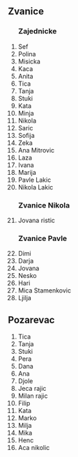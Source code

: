 
## Zvanice



<ol>

### Zajednicke

<li>Sef</li>
<li>Polina</li>
<li>Misicka</li>
<li>Kaca</li>
<li>Anita</li>
<li>Tica</li>
<li>Tanja</li>
<li>Stuki</li>
<li>Kata</li>
<li>Minja</li>
<li>Nikola</li>
<li>Saric</li>
<li>Sofija</li>
<li>Zeka</li>
<li>Ana Mitrovic</li>
<li>Laza</li>
<li>Ivana</li>
<li>Marija</li>
<li>Pavle Lakic</li>
<li>Nikola Lakic</li>

### Zvanice Nikola

<li>Jovana ristic</li>

### Zvanice Pavle

<li>Dimi</li>
<li>Darja</li>
<li>Jovana</li>
<li>Nesko</li>
<li>Hari</li>
<li>Mica Stamenkovic</li>
<li>Ljilja</li>

</ol>

## Pozarevac
<ol>
<li>Tica</li>
<li>Tanja</li>
<li>Stuki</li>
<li>Pera</li>
<li>Dana</li>
<li>Ana</li>
<li>Djole</li>
<li>Jeca rajic</li>
<li>Milan rajic</li>
<li>Filip</li>
<li>Kata</li>
<li>Marko</li>
<li>Milja</li>
<li>Mika</li>
<li>Henc</li>
<li>Aca nikolic</li>
</ol>

